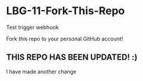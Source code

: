 # LBG-11-Fork-This-Repo

Test trigger webhook

Fork this repo to your personal GitHub account!

## THIS REPO HAS BEEN UPDATED! :)

I have made another change

